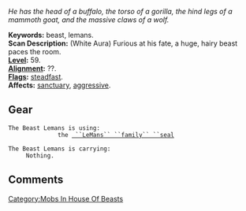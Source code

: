 *He has the head of a buffalo, the torso of a gorilla, the hind legs of
a mammoth goat, and the massive claws of a wolf.*

**Keywords:** beast, lemans.  
**Scan Description:** (White Aura) Furious at his fate, a huge, hairy
beast paces the room.  
**[Level](Level.md "wikilink"):** 59.  
**[Alignment](Alignment.md "wikilink"):** ??.  
**[Flags](:Category:_Mob_Types.md "wikilink"):**
[steadfast](steadfast "wikilink").  
**Affects:** [sanctuary](sanctuary "wikilink"),
[aggressive](aggressive "wikilink").  

## Gear

`The Beast Lemans is using:`  
<held>`              the `[` ``LeMans`` ``family`` ``seal`](LeMans_Family_Seal.md "wikilink")

`The Beast Lemans is carrying:`  
`     Nothing.`

## Comments

[Category:Mobs In House Of
Beasts](Category:Mobs_In_House_Of_Beasts "wikilink")
